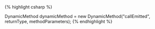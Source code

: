 
{% highlight csharp %}

 DynamicMethod dynamicMethod = new DynamicMethod("callEmitted", returnType, methodParameters);
{% endhighlight %}
